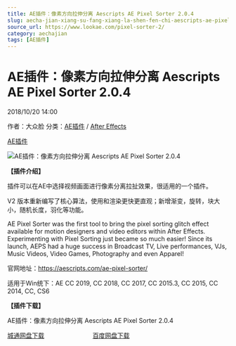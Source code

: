 ```yaml
---
title: AE插件：像素方向拉伸分离 Aescripts AE Pixel Sorter 2.0.4
slug: aecha-jian-xiang-su-fang-xiang-la-shen-fen-chi-aescripts-ae-pixel-sorter-2-0-4
source_url: https://www.lookae.com/pixel-sorter-2/
category: aechajian
tags: [AE插件]
---
```

# AE插件：像素方向拉伸分离 Aescripts AE Pixel Sorter 2.0.4

2018/10/20 14:00

作者：大众脸
分类：[AE插件](https://www.lookae.com/after-effects/aechajian/) / [After Effects](https://www.lookae.com/after-effects/)

[AE插件](https://www.lookae.com/tag/ae%e6%8f%92%e4%bb%b6/)

![AE插件：像素方向拉伸分离 Aescripts AE Pixel Sorter 2.0.4](https://www.lookae.com/wp-content/uploads/2018/10/Pixel-Sorter.jpg "AE插件：像素方向拉伸分离 Aescripts AE Pixel Sorter 2.0.4-LookAE.com")

**【插件介绍】**

插件可以在AE中选择视频画面进行像素分离拉扯效果，很适用的一个插件。

V2 版本重新编写了核心算法，使用和渲染更快更直观；新增渐变，旋转，块大小，随机长度，羽化等功能。

AE Pixel Sorter was the first tool to bring the pixel sorting glitch effect available for motion designers and video editors within After Effects. Experimenting with Pixel Sorting just became so much easier! Since its launch, AEPS had a huge success in Broadcast TV, Live performances, VJs, Music Videos, Video Games, Photography and even Apparel!

官网地址：https://aescripts.com/ae-pixel-sorter/

适用于Win统下：AE CC 2019, CC 2018, CC 2017, CC 2015.3, CC 2015, CC 2014, CC, CS6

**【插件下载】**

AE插件：像素方向拉伸分离 Aescripts AE Pixel Sorter 2.0.4

[城通网盘下载](https://lookae.ctfile.com/fs/680462-315689844)                            [百度网盘下载](https://pan.baidu.com/s/1PS0Yh1e7w7oCYK7hB9bSpw)
